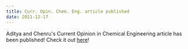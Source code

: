 ```yaml
---
title: Curr. Opin. Chem. Eng. article published
date: 2021-12-17
---
```


Aditya and Chenru's Current Opinion in Chemical Engineering article has been published! Check it out [here](https://www.sciencedirect.com/science/article/abs/pii/S2211339821001106)!

<!--more-->
